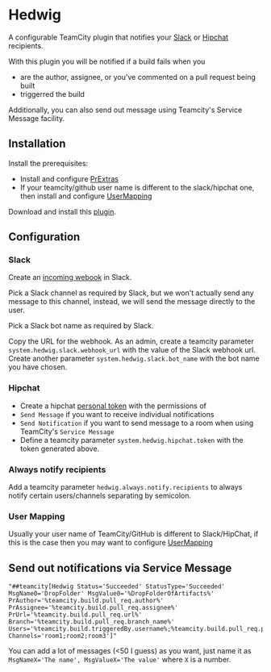 # Hedwig

A configurable TeamCity plugin that notifies your [Slack](https://slack.com) or [Hipchat](https://www.hipchat.com/) recipients.

With this plugin you will be notified if a build fails when you 

- are the author, assignee, or you've commented on a pull request being built
- triggerred the build

Additionally, you can also send out message using Teamcity's Service Message facility.

## Installation

Install the prerequisites:
- Install and configure [PrExtras](https://github.com/Nicologies/PrExtras) 
- If your teamcity/github user name is different to the slack/hipchat one, then install and configure [UserMapping](https://github.com/Nicologies/usermapping)

Download and install this [plugin](https://github.com/Nicologies/Hedwig/releases/latest).

## Configuration

### Slack

Create an [incoming webook](https://my.slack.com/services/new/incoming-webhook) in Slack.

Pick a Slack channel as required by Slack, but we won't actually send any message to this channel, instead, we will send the message directly to the user.

Pick a Slack bot name as required by Slack.

Copy the URL for the webhook. As an admin, create a teamcity parameter `system.hedwig.slack.webhook_url` with the value of the Slack webhook url.
Create another parameter `system.hedwig.slack.bot_name` with the bot name you have chosen.

### Hipchat

- Create a hipchat [personal token](https://helixleisure.hipchat.com/account/api) with the permissions of 
 - `Send Message` if you want to receive individual notifications
 - `Send Notification` if you want to send message to a room when using TeamCity's `Service Message`
- Define a teamcity parameter `system.hedwig.hipchat.token` with the token generated above.

### Always notify recipients

Add a teamcity parameter `hedwig.always.notify.recipients` to always notify certain users/channels separating by semicolon.

### User Mapping

Usually your user name of TeamCity/GitHub is different to Slack/HipChat, if this is the case then you may want to configure  [UserMapping](https://github.com/Nicologies/usermapping)

## Send out notifications via Service Message

```
"##teamcity[Hedwig Status='Succeeded' StatusType='Succeeded' MsgName0='DropFolder' MsgValue0='%DropFolderOfArtifacts%' PrAuthor='%teamcity.build.pull_req.author%' PrAssignee='%teamcity.build.pull_req.assignee%' PrUrl='%teamcity.build.pull_req.url%' Branch='%teamcity.build.pull_req.branch_name%' Users='%teamcity.build.triggeredBy.username%;%teamcity.build.pull_req.participants%' Channels='room1;room2;room3']"
```

You can add a lot of messages (<50 I guess) as you want, just name it as `MsgNameX='The name', MsgValueX='The value'` where `X` is a number.
